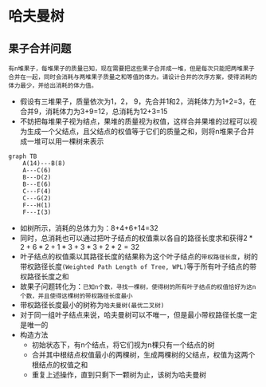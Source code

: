 <!--
 * @Copyright: https://github.com/yangjam-cn/algorithm
 * @File name: 哈夫曼树
 * @Description: 哈夫曼树
 * @Author: yangjam
 * @Version: demo
 * @Date: 2020-07-27 21:25:18
 * @History: 修改历史列表，每条修改记录应包括修改日期、修改者及修改内容简述
 * @LastEditTime: 2020-07-27 21:54:45
--> 
# 哈夫曼树
## 果子合并问题
    有n堆果子，每堆果子的质量已知，现在需要把这些果子合并成一堆，但是每次只能把两堆果子合并在一起，同时会消耗与两堆果子质量之和等值的体力。请设计合并的次序方案，使得消耗的体力最少，并给出消耗的体力值。
* 假设有三堆果子，质量依次为1，2， 9，先合并1和2，消耗体力为1+2=3，在合并9，消耗体力为3+9=12，总消耗为12+3=15
* 不妨把每堆果子视为结点，果堆的质量视为权值，这样合并果堆的过程可以视为生成一个父结点，且父结点的权值等于它们的质量之和，则将n堆果子合并成一堆可以用一棵树来表示
```mermaid
graph TB
    A(14)---B(8)
    A---C(6)
    B---D(2)
    B---E(6)
    C---F(4)
    C---G(2)
    F---H(1)
    F---I(3)
```
* 如树所示，消耗的总体力为：8+4+6+14=32
* 同时，总消耗也可以通过把叶子结点的权值乘以各自的路径长度求和获得$2*2+6*2+1*3+3*3+2*2=32$
* 叶子结点的权值乘以其路径长度的结果称为这个叶子结点的`带权路径长度`，树的带权路径长度`(Weighted Path Length of Tree, WPL)`等于所有叶子结点的带权路径长度之和
* 故果子问题转化为：`已知n个数，寻找一棵树，使得树的所有叶子结点的权值恰好为这n个数，并且使得这棵树的带权路径长度最小`
* 带权路径长度最小的树称为`哈夫曼树(最优二叉树)`
* 对于同一组叶子结点来说，哈夫曼树可以不唯一，但是最小带权路径长度一定是唯一的
* 构造方法
  * 初始状态下，有n个结点，将它们视为n棵只有一个结点的树
  * 合并其中根结点权值最小的两棵树，生成两棵树的父结点，权值为这两个根结点的权值之和
  * 重复上述操作，直到只剩下一颗树为止，该树为哈夫曼树